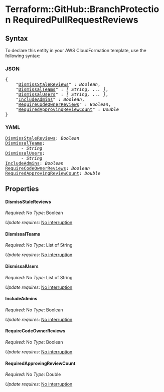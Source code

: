 # Terraform::GitHub::BranchProtection RequiredPullRequestReviews

## Syntax

To declare this entity in your AWS CloudFormation template, use the following syntax:

### JSON

<pre>
{
    "<a href="#dismissstalereviews" title="DismissStaleReviews">DismissStaleReviews</a>" : <i>Boolean</i>,
    "<a href="#dismissalteams" title="DismissalTeams">DismissalTeams</a>" : <i>[ String, ... ]</i>,
    "<a href="#dismissalusers" title="DismissalUsers">DismissalUsers</a>" : <i>[ String, ... ]</i>,
    "<a href="#includeadmins" title="IncludeAdmins">IncludeAdmins</a>" : <i>Boolean</i>,
    "<a href="#requirecodeownerreviews" title="RequireCodeOwnerReviews">RequireCodeOwnerReviews</a>" : <i>Boolean</i>,
    "<a href="#requiredapprovingreviewcount" title="RequiredApprovingReviewCount">RequiredApprovingReviewCount</a>" : <i>Double</i>
}
</pre>

### YAML

<pre>
<a href="#dismissstalereviews" title="DismissStaleReviews">DismissStaleReviews</a>: <i>Boolean</i>
<a href="#dismissalteams" title="DismissalTeams">DismissalTeams</a>: <i>
      - String</i>
<a href="#dismissalusers" title="DismissalUsers">DismissalUsers</a>: <i>
      - String</i>
<a href="#includeadmins" title="IncludeAdmins">IncludeAdmins</a>: <i>Boolean</i>
<a href="#requirecodeownerreviews" title="RequireCodeOwnerReviews">RequireCodeOwnerReviews</a>: <i>Boolean</i>
<a href="#requiredapprovingreviewcount" title="RequiredApprovingReviewCount">RequiredApprovingReviewCount</a>: <i>Double</i>
</pre>

## Properties

#### DismissStaleReviews

_Required_: No
_Type_: Boolean

_Update requires_: [No interruption](https://docs.aws.amazon.com/AWSCloudFormation/latest/UserGuide/using-cfn-updating-stacks-update-behaviors.html#update-no-interrupt)

#### DismissalTeams

_Required_: No
_Type_: List of String

_Update requires_: [No interruption](https://docs.aws.amazon.com/AWSCloudFormation/latest/UserGuide/using-cfn-updating-stacks-update-behaviors.html#update-no-interrupt)

#### DismissalUsers

_Required_: No
_Type_: List of String

_Update requires_: [No interruption](https://docs.aws.amazon.com/AWSCloudFormation/latest/UserGuide/using-cfn-updating-stacks-update-behaviors.html#update-no-interrupt)

#### IncludeAdmins

_Required_: No
_Type_: Boolean

_Update requires_: [No interruption](https://docs.aws.amazon.com/AWSCloudFormation/latest/UserGuide/using-cfn-updating-stacks-update-behaviors.html#update-no-interrupt)

#### RequireCodeOwnerReviews

_Required_: No
_Type_: Boolean

_Update requires_: [No interruption](https://docs.aws.amazon.com/AWSCloudFormation/latest/UserGuide/using-cfn-updating-stacks-update-behaviors.html#update-no-interrupt)

#### RequiredApprovingReviewCount

_Required_: No
_Type_: Double

_Update requires_: [No interruption](https://docs.aws.amazon.com/AWSCloudFormation/latest/UserGuide/using-cfn-updating-stacks-update-behaviors.html#update-no-interrupt)

